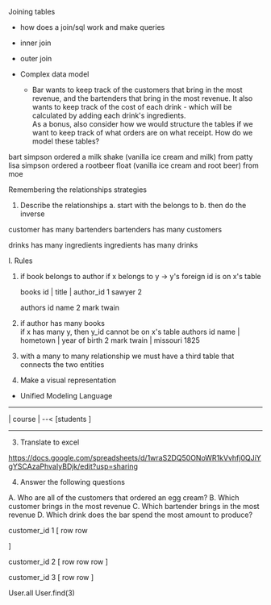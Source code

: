 Joining tables
  - how does a join/sql work and make queries
  - inner join
  - outer join

- Complex data model
  - Bar wants to keep track of the customers that bring in the most revenue, and the bartenders that bring in the most revenue.  It also wants to keep track of the cost of each drink - which will be calculated by adding each drink's ingredients.  
  As a bonus, also consider how we would structure the tables if we want to keep track of what orders are on what receipt.
  How do we model these tables?


bart simpson ordered a milk shake (vanilla ice cream and milk) from patty
lisa simpson ordered a rootbeer float (vanilla ice cream and root beer) from moe

Remembering the relationships strategies

1. Describe the relationships
  a. start with the belongs to
  b. then do the inverse

customer
  has many bartenders
bartenders
  has many customers

drinks
  has many ingredients
ingredients
  has many drinks












I. Rules
1. if book belongs to author
   if x belongs to      y
    -> y's foreign id is on x's table

    books
    id | title |  author_id
    1    sawyer     2


    authors
    id name
    2  mark twain

2. if author has many books             
    if x has many y, then y_id cannot be on x's table
authors
id name       | hometown       |  year of birth
2  mark twain | missouri             1825

3. with a many to many relationship
  we must have a third table that connects the two entities



2. Make a visual representation

 - Unified Modeling Language
  ____
  |  course | --< [students ]
  _____


3. Translate to excel

https://docs.google.com/spreadsheets/d/1wraS2DQ50ONoWR1kVvhfj0QJiYgYSCAzaPhvaIyBDjk/edit?usp=sharing


4. Answer the following questions

A. Who are all of the customers that ordered an egg cream?
B. Which customer brings in the most revenue
C. Which bartender brings in the most revenue
D. Which drink does the bar spend the most amount to produce?

customer_id 1
[
  row
  row

]


customer_id 2
[
  row
  row
  row
]

customer_id 3
[
  row
  row
]

User.all
User.find(3)
